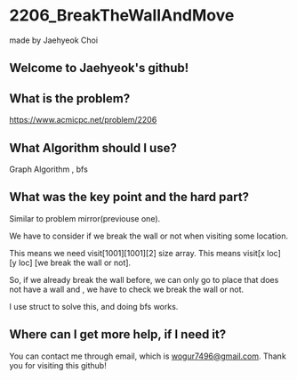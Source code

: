 # 2206_BreakTheWallAndMove

made by Jaehyeok Choi

## Welcome to Jaehyeok's github!

## What is the problem?

https://www.acmicpc.net/problem/2206

## What Algorithm should I use?

Graph Algorithm , bfs

## What was the key point and the hard part?

Similar to problem mirror(previouse one).

We have to consider if we break the wall or not when visiting some location.

This means we need visit[1001][1001][2] size array. This means visit[x loc] [y loc] [we break the wall or not].

So, if we already break the wall before, we can only go to place that does not have a wall and , we have to check we break the wall or not.

I use struct to solve this, and doing bfs works.

## Where can I get more help, if I need it?

You can contact me through email, which is wogur7496@gmail.com.
Thank you for visiting this github!
